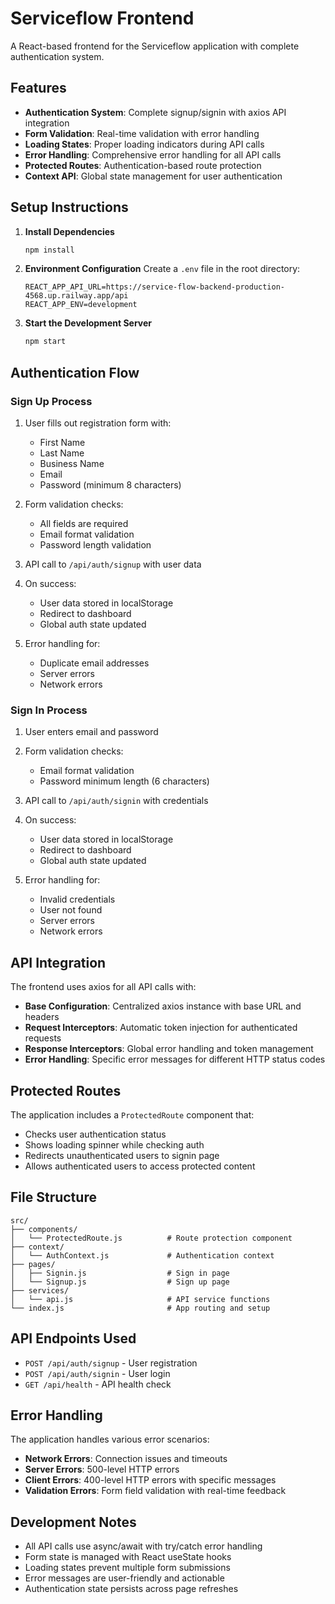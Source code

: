 # Serviceflow Frontend

A React-based frontend for the Serviceflow application with complete authentication system.

## Features

- **Authentication System**: Complete signup/signin with axios API integration
- **Form Validation**: Real-time validation with error handling
- **Loading States**: Proper loading indicators during API calls
- **Error Handling**: Comprehensive error handling for all API calls
- **Protected Routes**: Authentication-based route protection
- **Context API**: Global state management for user authentication

## Setup Instructions

1. **Install Dependencies**
   ```bash
   npm install
   ```

2. **Environment Configuration**
   Create a `.env` file in the root directory:
   ```
   REACT_APP_API_URL=https://service-flow-backend-production-4568.up.railway.app/api
   REACT_APP_ENV=development
   ```

3. **Start the Development Server**
   ```bash
   npm start
   ```

## Authentication Flow

### Sign Up Process
1. User fills out registration form with:
   - First Name
   - Last Name
   - Business Name
   - Email
   - Password (minimum 8 characters)

2. Form validation checks:
   - All fields are required
   - Email format validation
   - Password length validation

3. API call to `/api/auth/signup` with user data

4. On success:
   - User data stored in localStorage
   - Redirect to dashboard
   - Global auth state updated

5. Error handling for:
   - Duplicate email addresses
   - Server errors
   - Network errors

### Sign In Process
1. User enters email and password

2. Form validation checks:
   - Email format validation
   - Password minimum length (6 characters)

3. API call to `/api/auth/signin` with credentials

4. On success:
   - User data stored in localStorage
   - Redirect to dashboard
   - Global auth state updated

5. Error handling for:
   - Invalid credentials
   - User not found
   - Server errors
   - Network errors

## API Integration

The frontend uses axios for all API calls with:

- **Base Configuration**: Centralized axios instance with base URL and headers
- **Request Interceptors**: Automatic token injection for authenticated requests
- **Response Interceptors**: Global error handling and token management
- **Error Handling**: Specific error messages for different HTTP status codes

## Protected Routes

The application includes a `ProtectedRoute` component that:

- Checks user authentication status
- Shows loading spinner while checking auth
- Redirects unauthenticated users to signin page
- Allows authenticated users to access protected content

## File Structure

```
src/
├── components/
│   └── ProtectedRoute.js          # Route protection component
├── context/
│   └── AuthContext.js             # Authentication context
├── pages/
│   ├── Signin.js                  # Sign in page
│   └── Signup.js                  # Sign up page
├── services/
│   └── api.js                     # API service functions
└── index.js                       # App routing and setup
```

## API Endpoints Used

- `POST /api/auth/signup` - User registration
- `POST /api/auth/signin` - User login
- `GET /api/health` - API health check

## Error Handling

The application handles various error scenarios:

- **Network Errors**: Connection issues and timeouts
- **Server Errors**: 500-level HTTP errors
- **Client Errors**: 400-level HTTP errors with specific messages
- **Validation Errors**: Form field validation with real-time feedback

## Development Notes

- All API calls use async/await with try/catch error handling
- Form state is managed with React useState hooks
- Loading states prevent multiple form submissions
- Error messages are user-friendly and actionable
- Authentication state persists across page refreshes
